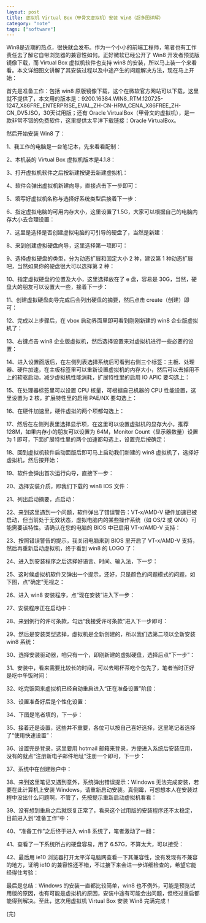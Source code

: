 ```yaml
---
layout: post
title: 虚拟机 Virtual Box（甲骨文虚拟机）安装 Win8（超多图详解）
category: "note"
tags: ["software"]
---
```


Win8是近期的热点，很快就会发布。作为一个小小的前端工程师，笔者也有工作责任去了解它自带浏览器的兼容性如何。正好微软已经公开了 Win8 开发者预览版镜像下载，而 Virtual Box 虚拟机软件也支持 win8 的安装，所以马上装一个来看看。本文详细图文讲解了其安装过程以及中途产生的问题解决方法，现在马上开始：

首先是准备工作：包括 win8 原版镜像下载，这个在微软官方网站可以下载，这里就不提供了，本文用的版本是：9200.16384.WIN8_RTM.120725-1247_X86FRE_ENTERPRISE_EVAL_ZH-CN-HRM_CENA_X86FREE_ZH-CN_DV5.ISO，30天试用版；还有 Oracle VirtualBox（甲骨文的虚拟机），是一款非常不错的免费软件，这里提供太平洋下载链接：Oracle VirtualBox。

然后开始安装 Win8 了：

1、我工作的电脑是一台笔记本，先来看看配制：


2、本机装的 Virtual Box 虚拟机版本是4.1.8：



3、打开虚拟机软件之后按新建按键去新建虚拟机：



4、软件会弹出虚拟机新建向导，直接点击下一步即可：



5、填写好虚拟机名称与选择好系统类型后接着下一步：



6、指定虚拟电脑的可用内存大小，这里设置了1.5G，大家可以根据自己的电脑内存大小去合理设置：



7、这里是选择是否创建虚拟电脑的可引导的硬盘了，当然是新建：



8、来到创建虚拟硬盘向导，这里选择第一项即可：



9、选择虚拟硬盘的类型，分为动态扩展和固定大小 2 种，建议第 1 种动态扩展吧，当然如果你的硬盘很大可以选择第 2 种：



10、指定虚拟硬盘的位置及大小，这里选择放在了 e 盘，容易是 30G，当然，硬盘大的朋友可以设置大一些，接着下一步：



11、创建虚拟硬盘向导完成后会列出硬盘的摘要，然后点击 create（创建）即可：


12、完成以上步骤后，在 vbox 启动界面里即可看到刚刚新建的 win8 企业版虚拟机了：



13、右键点击 win8 企业版虚拟机，然后选择设置来对虚拟机进行一些必要的设置：



14、进入设置面版后，在左侧列表选择系统后可看到右侧三个标签：主板、处理器、硬件加速，在主板标签里可以重新设置虚拟机的内存大小，然后可以去掉用不上的软驱启动，减少虚拟机性能消耗，扩展特性里的启用 IO APIC 要勾选上：



15、在处理器标签里可以设置 CPU 核量，可根据自己机器的 CPU 性能设置，这里设置为 2 核，扩展特性里的启用 PAE/NX 要勾选上：



16、在硬件加速里，硬件虚拟的两个项都勾选上：



17、然后在左侧列表里选择显示项，在这里可以设置虚拟机的显存大小，推荐 128M，如果内存小的朋友可以设置为 64M，Monitor Count（显示器数量）设置为 1 即可，下面扩展特性里的两个加速都勾选上，设置完后按确定：



18、回到虚拟机软件启动面版后即可马上启动我们新建的 win8 虚拟机了，选择好虚拟机，然后按开始：



19、软件会弹出首次运行向导，直接下一步：



20、选择安装介质，即我们下载的 win8 IOS 文件：



21、列出启动摘要，点启动：


22、来到这里遇到一个问题，软件弹出了错误警告：VT-x/AMD-V 硬件加速已被启动，但当前处于无效状态，虚拟电脑内的某些操作系统（如 OS/2 或 QNX）可能需要该特性。请确认在您的电脑的 BIOS 中已启用 VT-x/AMD-V 支持：



23、按照错误警告的提示，我关闭电脑来到 BIOS 里开启了 VT-x/AMD-V 支持，然后再重新启动虚拟机，终于看到 win8 的 LOGO 了：



24、进入到安装程序之后选择好语言、时间、输入法，下一步：



25、这时候虚拟机软件又弹出一个提示，还好，只是颜色的问题模式的问题，如下图，点“确定”无视之：



26、进入 win8 安装程序，点“现在安装”进入下一步：



27、安装程序正在启动中：


28、来到例行的许可条款，勾远“我接受许可条款”进入下一步即可：


29、然后是安装类型选择，虚拟机是全新创建的，所以我们选第二项以全新安装 win8 系统：


30、选择安装驱动器，咱只有一个，即刚新建的虚拟硬盘，选择后点“下一步”：


31、安装中，看来需要比较长的时间，可以去喝杯茶吃个包先了，笔者当时正好是吃中午饭时间：



32、吃完饭回来虚拟机已经自动重启进入“正在准备设置”阶段：



33、设置准备好后是个性化设置：



34、下图是笔者填的，下一步：



35、接着还是设置，这些并不重要，各位可以按自己喜好选择，这里笔记者选择了“使用快速设置”：



36、设置完是登录，这里要用 hotmail 邮箱来登录，方便进入系统后安装应用，没有的就点“注册新电子邮件地址”注册一个即可，下一步：



37、系统中在创建账户中：



38、来到这里笔记又遇到意外，系统弹出错误提示：Windows 无法完成安装，若要在此计算机上安装 Windows，请重新启动安装。真倒霉，可想想本人在安装过程中没出什么问题啊，不管了，先按提示重新启动虚拟机看看：



39、没有想到重启之后就恢复正常了，看来这个试用版的安装程序还不太稳定，目前进入到“准备工作”中：



40、“准备工作”之后终于进入 win8 系统了，笔者激动了一翻：



41、查看了一下系统所占的硬盘容易，用了 6.57G，不算太大，可以接受：



42、最后用 ie10 浏览器打开太平洋电脑网查看一下其兼容性，没有发现有不兼容的地方，证明 ie10 的兼容性还不错，不过接下来会进一步详细检查的，希望它能经得住考验：



最后是总结：Windows 的安装一直都比较简单，win8 也不例外，可能是预览试用版的原因，也有可能是虚拟机的原因，安装中途有可能会出问题，但经过重启都能得到解决。至此，这次用虚拟机 Virtual Box 安装 Win8 完满完成！

(完)